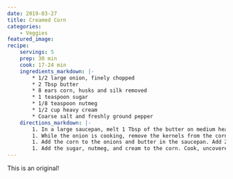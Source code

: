 ```yaml
---
date: 2019-03-27
title: Creamed Corn
categories:
    - Veggies
featured_image: 
recipe:
    servings: 5
    prep: 30 min
    cook: 17-24 min
    ingredients_markdown: |-
        * 1/2 large onion, finely chopped
        * 2 Tbsp butter
        * 8 ears corn, husks and silk removed
        * 1 teaspoon sugar
        * 1/8 teaspoon nutmeg
        * 1/2 cup heavy cream
        * Coarse salt and freshly ground pepper
    directions_markdown: |-
        1. In a large saucepan, melt 1 Tbsp of the butter on medium heat. Add the chopped onions and cook 2 to 3 minutes until translucent.
        1. While the onion is cooking, remove the kernels from the corn. Stand a corn cob vertically over a large, shallow pan (like a roasting pan). Using a sharp knife, use long, downward strokes of the knife to remove the kernels from the cob. Use the edge of a spoon to scrape the sides of the cob to remove any remaining pulp.
        1. Add the corn to the onions and butter in the saucepan. Add 2/3 a cup of water and the remaining 1 Tbsp of butter. Bring to a simmer, reduce heat and cover. Cook for 10-15 minutes until the corn is tender.
        1. Add the sugar, nutmeg, and cream to the corn. Cook, uncovered, for 5-6 minutes, stirring occasionally. Add salt and pepper to taste.
---
```

This is an original!